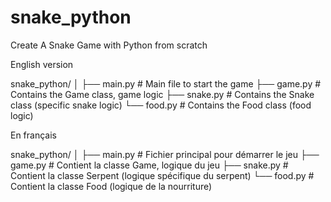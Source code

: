 # snake_python
Create A Snake Game with Python from scratch

English version

snake_python/
│
├── main.py           # Main file to start the game
├── game.py           # Contains the Game class, game logic
├── snake.py          # Contains the Snake class (specific snake logic)
└── food.py           # Contains the Food class (food logic)

En français

snake_python/
│
├── main.py           # Fichier principal pour démarrer le jeu
├── game.py           # Contient la classe Game, logique du jeu
├── snake.py          # Contient la classe Serpent (logique spécifique du serpent)
└── food.py           # Contient la classe Food (logique de la nourriture)
